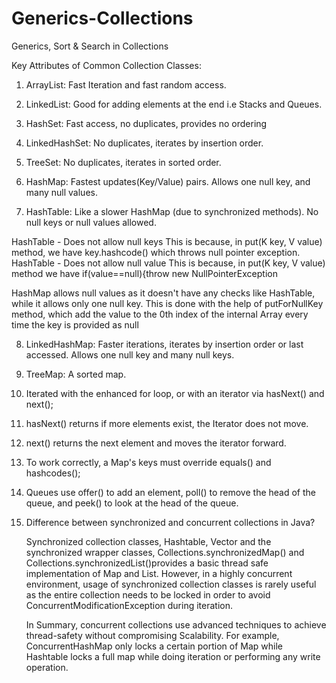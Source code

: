 # Generics-Collections
Generics, Sort &amp; Search in Collections

Key Attributes of Common Collection Classes:

1. ArrayList: Fast Iteration and fast random access.

2. LinkedList: Good for adding elements at the end i.e Stacks and Queues. 

3. HashSet: Fast access, no duplicates, provides no ordering

4. LinkedHashSet: No duplicates, iterates by insertion order.

5. TreeSet: No duplicates, iterates in sorted order.

6. HashMap: Fastest updates(Key/Value) pairs. Allows one null key, and many null values.

7. HashTable: Like a slower HashMap (due to synchronized methods). No null keys or null values allowed.

HashTable - Does not allow null keys
This is because, in put(K key, V value) method, we have key.hashcode() which throws null pointer exception.
HashTable - Does not allow null value
This is because, in put(K key, V value) method we have if(value==null){throw new NullPointerException

HashMap allows null values as it doesn't have any checks like HashTable, while it allows only one null key. This is done with the help of putForNullKey method, which add the value to the 0th index of the internal Array every time the key is provided as null

8. LinkedHashMap: Faster iterations, iterates by insertion order or last accessed. Allows one null key and many null keys.

9. TreeMap: A sorted map.

10. Iterated with the enhanced for loop, or with an iterator via hasNext() and next();

11. hasNext() returns if more elements exist, the Iterator does not move.

12. next() returns the next element and moves the iterator forward.

13. To work correctly, a Map's keys must override equals() and hashcodes();

14. Queues use offer() to add an element, poll() to remove the head of the queue, and peek() to look at the head of the queue.

15. Difference between synchronized and concurrent collections in Java?

    Synchronized collection classes, Hashtable, Vector and the synchronized wrapper classes, Collections.synchronizedMap() and                                          Collections.synchronizedList()provides a basic thread safe implementation of Map and List. However, in a highly concurrent environment, usage of synchronized       collection classes is rarely useful as the entire collection needs to be locked in order to avoid ConcurrentModificationException during iteration.

    In Summary, concurrent collections use advanced techniques to achieve thread-safety without compromising Scalability. For example, ConcurrentHashMap only           locks a certain portion of Map while Hashtable locks a full map while doing iteration or performing any write operation.


























